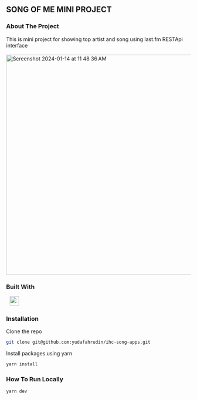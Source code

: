 ## SONG OF ME MINI PROJECT


### About The Project

This is mini project for showing top artist and song using last.fm RESTApi interface
<br /><br />
<img width="600" alt="Screenshot 2024-01-14 at 11 48 36 AM" src="https://github.com/yudafahrudin/ihc-song-apps/assets/30807550/4e1e47f1-054e-491e-b99e-af09917cef19">

### Built With
<div>
    <span style="padding-left:10">
            <img src="https://img.shields.io/badge/Next-black?style=for-the-badge&logo=next.js&logoColor=white" alt="nextjs" title="nextjs" height="25" />
        </span>
</div>

### Installation
Clone the repo
   ```sh
   git clone git@github.com:yudafahrudin/ihc-song-apps.git
   ```
Install packages using yarn
   ```sh
   yarn install
   ```

### How To Run Locally
```sh
yarn dev
```
